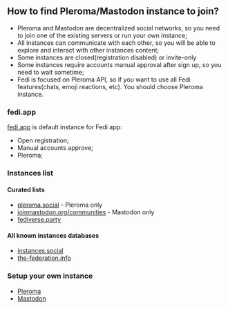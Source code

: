 ## How to find Pleroma/Mastodon instance to join?

- Pleroma and Mastodon are decentralized social networks, so you need to join one of the existing servers or run your own instance;
- All instances can communicate with each other, so you will be able to explore and interact with other instances content;
- Some instances are closed(registration disabled) or invite-only
- Some instances require accounts manual approval after sign up, so you need to wait sometime;
- Fedi is focused on Pleroma API, so if you want to use all Fedi features(chats, emoji reactions, etc). You should choose Pleroma instance.

### fedi.app

[fedi.app](https://fedi.app) is default instance for Fedi app:
- Open registration;
- Manual accounts approve;
- Pleroma;

### Instances list 

#### Curated lists

- [pleroma.social](https://pleroma.social/#featured-instances) - Pleroma only
- [joinmastodon.org/communities](https://joinmastodon.org/communities) - Mastodon only
- [fediverse.party](https://fediverse.party/en/portal/servers)

#### All known instances databases 

- [instances.social](https://instances.social/) 
- [the-federation.info](https://the-federation.info/)

### Setup your own instance

- [Pleroma](https://docs.pleroma.social/readme.html#installation)
- [Mastodon](https://docs.joinmastodon.org/user/run-your-own/)

